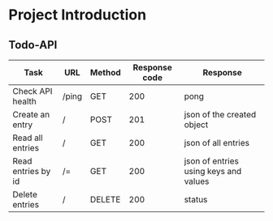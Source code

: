 Project Introduction
===

Todo-API
---
|Task|URL|Method|Response code|Response|
|----|---|------|-------------|--------|
|Check API health|/ping|GET|200|pong|
|Create an entry|/|POST|201|json of the created object|
|Read all entries|/|GET|200|json of all entries|
|Read entries by id|/=|GET|200|json of entries using keys and values|
|Delete entries|/|DELETE|200|status|

